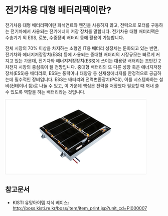 # 전기차용 대형 배터리팩이란?

전기차용 대형 배터리팩이란 화석연료와 엔진을 사용하지 않고, 전력으로 모터를 구동하는 전기차에서 사용되는 전기에너지 저장 장치를 말합니다. 전기차용 대형 배터리팩은 수송기기 외 ESS, 로봇, 수중장비 배터리 등에 활용이 가능합니다.

전체 시장의 70% 이상을 차지하는 소형인 IT용 배터리 성장세는 둔화되고 있는 반면, 전기차와 에너지저장장치(ESS) 등에 사용되는 중대형 배터리의 시장규모는 빠르게 커지고 있는 가운데, 전기차와 에너지저장장치(ESS)에 쓰이는 대용량 배터리는 조만간 2차전지 시장의 중심축이 될 전망입니다. 
중대형 배터리의 또 다른 성장 축은 에너지저장장치(ESS)용 배터리로, ESS는 풍력이나 태양광 등 신재생에너지를 안정적으로 공급하는데 필수적인 장비입니다. ESS는 배터리와 전력변환장치(PCS), 이를 시스템화하는 설비(컨테이너 등)로 나눌 수 있고, 이 가운데 핵심은 전력을 저장했다 필요할 때 꺼내 쓸 수 있도록 역할을 하는 배터리라는 것입니다.


![](./images/전기차용대형배터리팩_Q1_1_1.PNG)
## 참고문서
- KISTI 유망아이템 지식 베이스: http://boss.kisti.re.kr/boss/item/item_print.jsp?unit_cd=PI000007